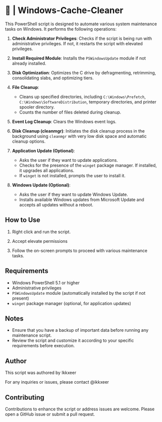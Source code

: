 # 🧹 | Windows-Cache-Cleaner 
This PowerShell script is designed to automate various system maintenance tasks on Windows. It performs the following operations:

1. **Check Administrator Privileges**: Checks if the script is being run with administrative privileges. If not, it restarts the script with elevated privileges.

2. **Install Required Module**: Installs the `PSWindowsUpdate` module if not already installed.

3. **Disk Optimization**: Optimizes the C drive by defragmenting, retrimming, consolidating slabs, and optimizing tiers.

4. **File Cleanup**:
   - Cleans up specified directories, including `C:\Windows\Prefetch`, `C:\Windows\SoftwareDistribution`, temporary directories, and printer spooler directory.
   - Counts the number of files deleted during cleanup.

5. **Event Log Cleanup**: Clears the Windows event logs.

6. **Disk Cleanup (cleanmgr)**: Initiates the disk cleanup process in the background using `cleanmgr` with very low disk space and automatic cleanup options.

7. **Application Update (Optional)**:
   - Asks the user if they want to update applications.
   - Checks for the presence of the `winget` package manager. If installed, it upgrades all applications.
   - If `winget` is not installed, prompts the user to install it.

8. **Windows Update (Optional)**:
   - Asks the user if they want to update Windows Update.
   - Installs available Windows updates from Microsoft Update and accepts all updates without a reboot.

## How to Use

1. Right click and run the script.

2. Accept elevate permissions

3. Follow the on-screen prompts to proceed with various maintenance tasks.

## Requirements

- Windows PowerShell 5.1 or higher
- Administrative privileges
- `PSWindowsUpdate` module (automatically installed by the script if not present)
- `winget` package manager (optional, for application updates)

## Notes

- Ensure that you have a backup of important data before running any maintenance script.
- Review the script and customize it according to your specific requirements before execution.

## Author

This script was authored by Ikkxeer

For any inquiries or issues, please contact @ikkxeer

## Contributing
Contributions to enhance the script or address issues are welcome. Please open a GitHub issue or submit a pull request.

